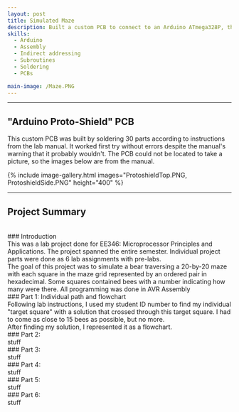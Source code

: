 ```yaml
---
layout: post
title: Simulated Maze
description: Built a custom PCB to connect to an Arduino ATmega328P, then used assembly (AVR) to implement a maze. Designed a flowchart solution and translated it into a 4-state finite state machine with subroutines and indirect addressing. Final code also counted how many "bees" the "bear" encountered in the maze.
skills:
  - Arduino
  - Assembly
  - Indirect addressing
  - Subroutines
  - Soldering
  - PCBs

main-image: /Maze.PNG
---
```


---

## "Arduino Proto-Shield" PCB

This custom PCB was built by soldering 30 parts according to instructions from the lab manual. It worked first try without errors despite the manual's warning that it probably wouldn't. The PCB could not be located to take a picture, so the images below are from the manual.

{% include image-gallery.html images="ProtoshieldTop.PNG, ProtoshieldSide.PNG" height="400" %}

---

## Project Summary
<br>
### Introduction
<br>
This was a lab project done for EE346: Microprocessor Principles and Applications. The project spanned the entire semester. Individual project parts were done as 6 lab assignments with pre-labs.
<br>
The goal of this project was to simulate a bear traversing a 20-by-20 maze with each square in the maze grid represented by an ordered pair in hexadecimal. Some squares contained bees with a number indicating how many were there. All programming was done in AVR Assembly
<br>
### Part 1: Individual path and flowchart
<br>
Following lab instructions, I used my student ID number to find my individual "target square" with a solution that crossed through this target square. I had to come as close to 15 bees as possible, but no more.
<br>
After finding my solution, I represented it as a flowchart.
<br>
### Part 2:
<br>
stuff
<br>
### Part 3:
<br>
stuff
<br>
### Part 4:
<br>
stuff
<br>
### Part 5:
<br>
stuff
<br>
### Part 6:
<br>
stuff
<br>
